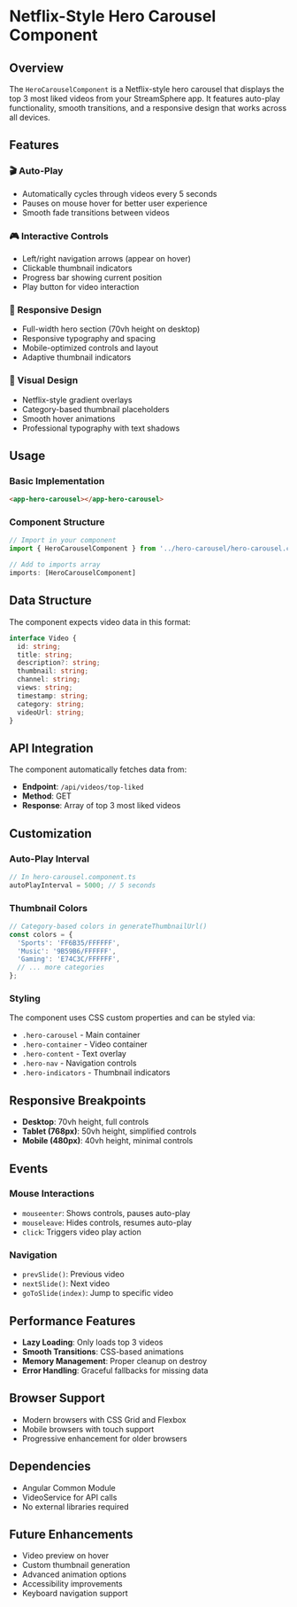 # Netflix-Style Hero Carousel Component

## Overview
The `HeroCarouselComponent` is a Netflix-style hero carousel that displays the top 3 most liked videos from your StreamSphere app. It features auto-play functionality, smooth transitions, and a responsive design that works across all devices.

## Features

### 🎬 Auto-Play
- Automatically cycles through videos every 5 seconds
- Pauses on mouse hover for better user experience
- Smooth fade transitions between videos

### 🎮 Interactive Controls
- Left/right navigation arrows (appear on hover)
- Clickable thumbnail indicators
- Progress bar showing current position
- Play button for video interaction

### 📱 Responsive Design
- Full-width hero section (70vh height on desktop)
- Responsive typography and spacing
- Mobile-optimized controls and layout
- Adaptive thumbnail indicators

### 🎨 Visual Design
- Netflix-style gradient overlays
- Category-based thumbnail placeholders
- Smooth hover animations
- Professional typography with text shadows

## Usage

### Basic Implementation
```html
<app-hero-carousel></app-hero-carousel>
```

### Component Structure
```typescript
// Import in your component
import { HeroCarouselComponent } from '../hero-carousel/hero-carousel.component';

// Add to imports array
imports: [HeroCarouselComponent]
```

## Data Structure

The component expects video data in this format:
```typescript
interface Video {
  id: string;
  title: string;
  description?: string;
  thumbnail: string;
  channel: string;
  views: string;
  timestamp: string;
  category: string;
  videoUrl: string;
}
```

## API Integration

The component automatically fetches data from:
- **Endpoint**: `/api/videos/top-liked`
- **Method**: GET
- **Response**: Array of top 3 most liked videos

## Customization

### Auto-Play Interval
```typescript
// In hero-carousel.component.ts
autoPlayInterval = 5000; // 5 seconds
```

### Thumbnail Colors
```typescript
// Category-based colors in generateThumbnailUrl()
const colors = {
  'Sports': 'FF6B35/FFFFFF',
  'Music': '9B59B6/FFFFFF',
  'Gaming': 'E74C3C/FFFFFF',
  // ... more categories
};
```

### Styling
The component uses CSS custom properties and can be styled via:
- `.hero-carousel` - Main container
- `.hero-container` - Video container
- `.hero-content` - Text overlay
- `.hero-nav` - Navigation controls
- `.hero-indicators` - Thumbnail indicators

## Responsive Breakpoints

- **Desktop**: 70vh height, full controls
- **Tablet (768px)**: 50vh height, simplified controls
- **Mobile (480px)**: 40vh height, minimal controls

## Events

### Mouse Interactions
- `mouseenter`: Shows controls, pauses auto-play
- `mouseleave`: Hides controls, resumes auto-play
- `click`: Triggers video play action

### Navigation
- `prevSlide()`: Previous video
- `nextSlide()`: Next video
- `goToSlide(index)`: Jump to specific video

## Performance Features

- **Lazy Loading**: Only loads top 3 videos
- **Smooth Transitions**: CSS-based animations
- **Memory Management**: Proper cleanup on destroy
- **Error Handling**: Graceful fallbacks for missing data

## Browser Support

- Modern browsers with CSS Grid and Flexbox
- Mobile browsers with touch support
- Progressive enhancement for older browsers

## Dependencies

- Angular Common Module
- VideoService for API calls
- No external libraries required

## Future Enhancements

- Video preview on hover
- Custom thumbnail generation
- Advanced animation options
- Accessibility improvements
- Keyboard navigation support 
